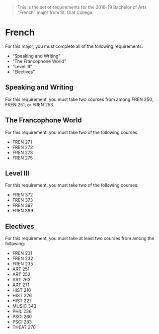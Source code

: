 > This is the set of requirements for the 2018-19 Bachelor of Arts “French” major from St. Olaf College.

# French
For this major, you must complete all of the following requirements:

- “Speaking and Writing”
- “The Francophone World”
- “Level III”
- “Electives”

## Speaking and Writing
For this requirement, you must take two courses from among FREN 250, FREN 251, or FREN 253.


## The Francophone World
For this requirement, you must take two of the following courses:

- FREN 271
- FREN 272
- FREN 273
- FREN 275


## Level III
For this requirement, you must take two of the following courses:

- FREN 372
- FREN 373
- FREN 397
- FREN 399


## Electives
For this requirement, you must take at least two courses from among the following:

- FREN 231
- FREN 232
- FREN 235
- ART 251
- ART 252
- ART 263
- ART 271
- HIST 210
- HIST 226
- HIST 227
- MUSIC 343
- PHIL 236
- PSCI 260
- PSCI 283
- THEAT 270


